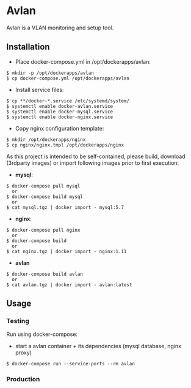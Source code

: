 # Avlan

Avlan is a VLAN monitoring and setup tool.

## Installation
  - Place docker-compose.yml in /opt/dockerapps/avlan:
```console
$ mkdir -p /opt/dockerapps/avlan
$ cp docker-compose.yml /opt/dockerapps/avlan
```
  - Install service files: 
```console
$ cp **/docker-*.service /etc/systemd/system/
$ systemctl enable docker-avlan.service
$ systemctl enable docker-mysql.service
$ systemctl enable docker-nginx.service
```
  - Copy nginx configuration template:
```console
$ mkdir /opt/dockerapps/nginx
$ cp nginx/nginx.tmpl /opt/dockerapps/nginx
```

As this project is intended to be self-contained, please build, download (3rdparty images) or import following images prior to first execution:

- **mysql**:
```console
$ docker-compose pull mysql
  or
$ docker-compose build mysql
  or
$ cat mysql.tgz | docker import - mysql:5.7
```

- **nginx**:
```console
$ docker-compose pull nginx
  or
$ docker-compose build
  or
$ cat nginx.tgz | docker import - nginx:1.11
```

- **avlan**
```console
$ docker-compose build avlan
  or
$ cat avlan.tgz | docker import - avlan:latest
```

## Usage

### Testing 
Run using docker-compose:

* start a avlan container + its dependencies (mysql database, nginx proxy)

```console
$ docker-compose run --service-ports --rm avlan
```

### Production
